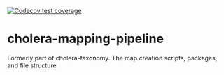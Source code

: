 <!-- badges: start -->
  [![Codecov test coverage](https://codecov.io/gh/HopkinsIDD/cholera-mapping-pipeline/branch/new_pipeline/graph/badge.svg)](https://app.codecov.io/gh/HopkinsIDD/cholera-mapping-pipeline?branch=new_pipeline)
<!-- badges: end -->
# cholera-mapping-pipeline
Formerly part of cholera-taxonomy.  The map creation scripts, packages, and file structure
